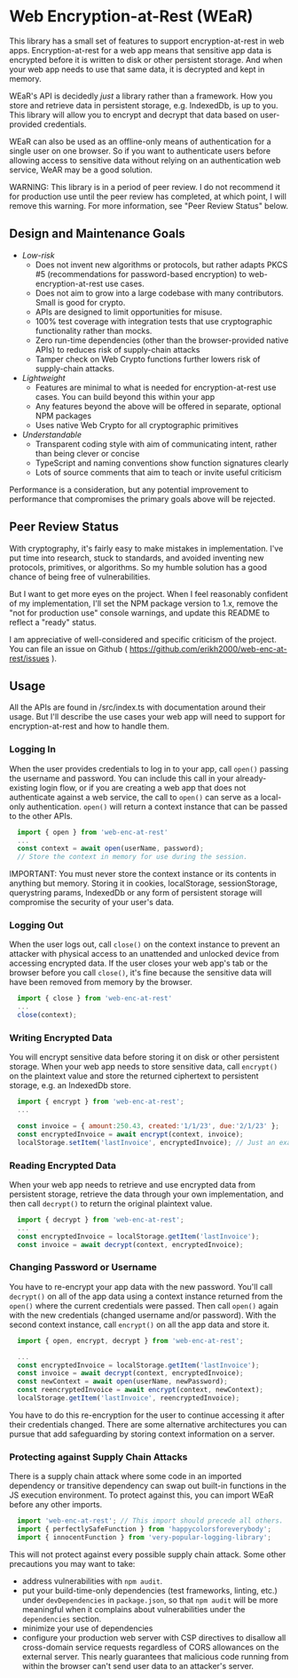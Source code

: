 # Web Encryption-at-Rest (WEaR)

This library has a small set of features to support encryption-at-rest in web apps. Encryption-at-rest for a web app means that sensitive app data is encrypted before it is written to disk or other persistent storage. And when your web app needs to use that same data, it is decrypted and kept in memory.

WEaR's API is decidedly *just* a library rather than a framework. How you store and retrieve data in persistent storage, e.g. IndexedDb, is up to you. This library will allow you to encrypt and decrypt that data based on user-provided credentials.

WEaR can also be used as an offline-only means of authentication for a single user on one browser. So if you want to authenticate users before allowing access to sensitive data without relying on an authentication web service, WeAR may be a good solution.

WARNING: This library is in a period of peer review. I do not recommend it for production use until the peer review has completed, at which point, I will remove this warning. For more information, see "Peer Review Status" below.

## Design and Maintenance Goals

* _Low-risk_
  * Does not invent new algorithms or protocols, but rather adapts PKCS #5 (recommendations for password-based encryption) to web-encryption-at-rest use cases.
  * Does not aim to grow into a large codebase with many contributors. Small is good for crypto.
  * APIs are designed to limit opportunities for misuse.
  * 100% test coverage with integration tests that use cryptographic functionality rather than mocks.
  * Zero run-time dependencies (other than the browser-provided native APIs) to reduces risk of supply-chain attacks
  * Tamper check on Web Crypto functions further lowers risk of supply-chain attacks.
* _Lightweight_
  * Features are minimal to what is needed for encryption-at-rest use cases. You can build beyond this within your app
  * Any features beyond the above will be offered in separate, optional NPM packages
  * Uses native Web Crypto for all cryptographic primitives
* _Understandable_
  * Transparent coding style with aim of communicating intent, rather than being clever or concise
  * TypeScript and naming conventions show function signatures clearly
  * Lots of source comments that aim to teach or invite useful criticism

Performance is a consideration, but any potential improvement to performance that compromises the primary goals above will be rejected.

## Peer Review Status

With cryptography, it's fairly easy to make mistakes in implementation. I've put time into research, stuck to standards, and avoided inventing new protocols, primitives, or algorithms. So my humble solution has a good chance of being free of vulnerabilities.

But I want to get more eyes on the project. When I feel reasonably confident of my implementation, I'll set the NPM package version to 1.x, remove the "not for production use" console warnings, and update this README to reflect a "ready" status.

I am appreciative of well-considered and specific criticism of the project. You can file an issue on Github ( https://github.com/erikh2000/web-enc-at-rest/issues ).

## Usage

All the APIs are found in /src/index.ts with documentation around their usage. But I'll describe the use cases your web app will need to support for encryption-at-rest and how to handle them.

### Logging In

When the user provides credentials to log in to your app, call `open()` passing the username and password. You can include this call in your already-existing login flow, or if you are creating a web app that does not authenticate against a web service, the call to `open()` can serve as a local-only authentication. `open()` will return a context instance that can be passed to the other APIs.

```javascript
  import { open } from 'web-enc-at-rest'
  ...
  const context = await open(userName, password);
  // Store the context in memory for use during the session.
```

IMPORTANT: You must never store the context instance or its contents in anything but memory. Storing it in cookies, localStorage, sessionStorage, querystring params, IndexedDb or any form of persistent storage will compromise the security of your user's data.

### Logging Out

When the user logs out, call `close()` on the context instance to prevent an attacker with physical access to an unattended and unlocked device from accessing encrypted data. If the user closes your web app's tab or the browser before you call `close()`, it's fine because the sensitive data will have been removed from memory by the browser.

```javascript
  import { close } from 'web-enc-at-rest'
  ...
  close(context);
```

### Writing Encrypted Data

You will encrypt sensitive data before storing it on disk or other persistent storage. When your web app needs to store sensitive data, call `encrypt()` on the plaintext value and store the returned ciphertext to persistent storage, e.g. an IndexedDb store.

```javascript
  import { encrypt } from 'web-enc-at-rest';
  ...

  const invoice = { amount:250.43, created:'1/1/23', due:'2/1/23' };
  const encryptedInvoice = await encrypt(context, invoice);
  localStorage.setItem('lastInvoice', encryptedInvoice); // Just an example. Use whatever storage API suits you.
```

### Reading Encrypted Data

When your web app needs to retrieve and use encrypted data from persistent storage, retrieve the data through your own implementation, and then call `decrypt()` to return the original plaintext value.

```javascript
  import { decrypt } from 'web-enc-at-rest';
  ...
  const encryptedInvoice = localStorage.getItem('lastInvoice');
  const invoice = await decrypt(context, encryptedInvoice);
```

### Changing Password or Username

You have to re-encrypt your app data with the new password. You'll call `decrypt()` on all of the app data using a context instance returned from the `open()` where the current credentials were passed. Then call `open()` again with the new credentials (changed username and/or password). With the second context instance, call `encrypt()` on all the app data and store it.

```javascript
  import { open, encrypt, decrypt } from 'web-enc-at-rest';

  ...
  const encryptedInvoice = localStorage.getItem('lastInvoice');
  const invoice = await decrypt(context, encryptedInvoice);
  const newContext = await open(userName, newPassword);
  const reencryptedInvoice = await encrypt(context, newContext);
  localStorage.getItem('lastInvoice', reencryptedInvoice);
```

You have to do this re-encryption for the user to continue accessing it after their credentials changed. There are some alternative architectures you can pursue that add safeguarding by storing context information on a server.

### Protecting against Supply Chain Attacks

There is a supply chain attack where some code in an imported dependency or transitive dependency can swap out built-in functions in the JS execution environment. To protect against this, you can import WEaR before any other imports. 

```javascript
  import 'web-enc-at-rest'; // This import should precede all others.
  import { perfectlySafeFunction } from 'happycolorsforeverybody';
  import { innocentFunction } from 'very-popular-logging-library';
```

This will not protect against every possible supply chain attack. Some other precautions you may want to take:

* address vulnerabilities with `npm audit`.
* put your build-time-only dependencies (test frameworks, linting, etc.) under `devDependencies` in `package.json`, so that `npm audit` will be more meaningful when it complains about vulnerabilities under the `dependencies` section.
* minimize your use of dependencies
* configure your production web server with CSP directives to disallow all cross-domain service requests regardless of CORS allowances on the external server. This nearly guarantees that malicious code running from within the browser can't send user data to an attacker's server. 